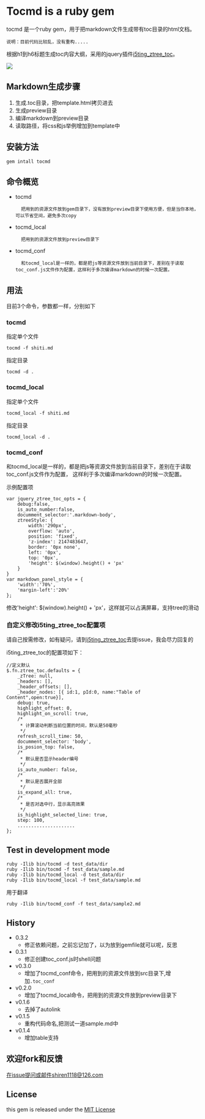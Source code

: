 # Tocmd is a ruby gem

tocmd 是一个ruby gem，用于把markdown文件生成带有toc目录的html文档。

`说明：目前代码比较乱，没有重构.....`

根据h1到h6标题生成toc内容大纲，采用的jquery插件[i5ting_ztree_toc](https://github.com/i5ting/i5ting_ztree_toc)。

![](https://github.com/i5ting/i5ting_ztree_toc/raw/master/demo/3.png)

## Markdown生成步骤

1. 生成.toc目录，把template.html拷贝进去
1. 生成preview目录
1. 编译markdown到preview目录
1. 读取路径，将css和js举例增加到template中

## 安装方法

	gem intall tocmd
	
## 命令概览

- tocmd 

		把用到的资源文件放到gem目录下，没有放到preview目录下使用方便，但是当你本地，可以节省空间，避免多次copy

- tocmd_local

		把用到的资源文件放到preview目录下
	
- tocmd_conf

		和tocmd_local是一样的，都是把js等资源文件放到当前目录下，差别在于读取toc_conf.js文件作为配置，这样利于多次编译markdown的时候一次配置。

## 用法

目前3个命令，参数都一样，分别如下

### tocmd

指定单个文件

	tocmd -f shiti.md
	
指定目录

	tocmd -d .
	
### tocmd_local
	

指定单个文件

	tocmd_local -f shiti.md
	
指定目录

	tocmd_local -d .
	
### tocmd_conf

和tocmd_local是一样的，都是把js等资源文件放到当前目录下，差别在于读取toc_conf.js文件作为配置，
这样利于多次编译markdown的时候一次配置。

示例配置项

	var jquery_ztree_toc_opts = {
		debug:false,
		is_auto_number:false,
		documment_selector:'.markdown-body',
		ztreeStyle: {
			width:'290px',
			overflow: 'auto',
			position: 'fixed',
			'z-index': 2147483647,
			border: '0px none',
			left: '0px',
			top: '0px',
			'height': $(window).height() + 'px'
		}
	}
	var markdown_panel_style = {
		'width':'70%',
		'margin-left':'20%'
	};


修改'height': $(window).height() + 'px'，这样就可以占满屏幕，支持tree的滑动
	
### 自定义修改i5ting_ztree_toc配置项

请自己按需修改，如有疑问，请到[i5ting_ztree_toc](https://github.com/i5ting/i5ting_ztree_toc)去提issue，我会尽力回复的

i5ting_ztree_toc的配置项如下：

```
//定义默认
$.fn.ztree_toc.defaults = {
	_zTree: null,
	_headers: [],
	_header_offsets: [],
	_header_nodes: [{ id:1, pId:0, name:"Table of Content",open:true}],
	debug: true,
	highlight_offset: 0,
	highlight_on_scroll: true,
	/*
	 * 计算滚动判断当前位置的时间，默认是50毫秒
	 */
	refresh_scroll_time: 50,
	documment_selector: 'body',
	is_posion_top: false,
	/*
	 * 默认是否显示header编号
	 */
	is_auto_number: false,
	/*
	 * 默认是否展开全部
	 */	
	is_expand_all: true,
	/*
	 * 是否对选中行，显示高亮效果
	 */	
	is_highlight_selected_line: true,
	step: 100,
	.....................
};
```

## Test  in development mode

	ruby -Ilib bin/tocmd -d test_data/dir
	ruby -Ilib bin/tocmd -f test_data/sample.md
	ruby -Ilib bin/tocmd_local -d test_data/dir
	ruby -Ilib bin/tocmd_local -f test_data/sample.md
	

用于翻译

	ruby -Ilib bin/tocmd_conf -f test_data/sample2.md  
	
## History

- 0.3.2
	- 修正依赖问题，之前忘记加了，以为放到gemfile就可以呢，反思
- 0.3.1
	- 修正创建toc_conf.js时shell问题
- v0.3.0
	- 增加了tocmd_conf命令，把用到的资源文件放到src目录下,增加`.toc_conf`
- v0.2.0
	- 增加了tocmd_local命令，把用到的资源文件放到preview目录下
- v0.1.6
	- 去掉了autolink
- v0.1.5
	- 重构代码命名,把测试一道sample.md中
- v0.1.4
	- 增加table支持

## 欢迎fork和反馈

在issue提问或邮件shiren1118@126.com

## License

this gem is released under the [MIT License](http://www.opensource.org/licenses/MIT)